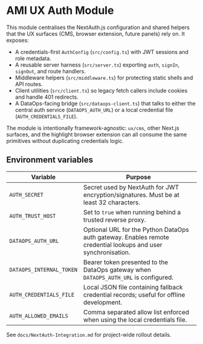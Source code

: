 # AMI UX Auth Module

This module centralises the NextAuth.js configuration and shared helpers that the UX surfaces (CMS, browser extension, future panels) rely on. It exposes:

- A credentials-first `AuthConfig` (`src/config.ts`) with JWT sessions and role metadata.
- A reusable server harness (`src/server.ts`) exporting `auth`, `signIn`, `signOut`, and route handlers.
- Middleware helpers (`src/middleware.ts`) for protecting static shells and API routes.
- Client utilities (`src/client.ts`) so legacy fetch callers include cookies and handle 401 redirects.
- A DataOps-facing bridge (`src/dataops-client.ts`) that talks to either the central auth service (`DATAOPS_AUTH_URL`) or a local credential file (`AUTH_CREDENTIALS_FILE`).

The module is intentionally framework-agnostic: `ux/cms`, other Next.js surfaces, and the highlight browser extension can all consume the same primitives without duplicating credentials logic.

## Environment variables

| Variable | Purpose |
| --- | --- |
| `AUTH_SECRET` | Secret used by NextAuth for JWT encryption/signatures. Must be at least 32 characters. |
| `AUTH_TRUST_HOST` | Set to `true` when running behind a trusted reverse proxy. |
| `DATAOPS_AUTH_URL` | Optional URL for the Python DataOps auth gateway. Enables remote credential lookups and user synchronisation. |
| `DATAOPS_INTERNAL_TOKEN` | Bearer token presented to the DataOps gateway when `DATAOPS_AUTH_URL` is configured. |
| `AUTH_CREDENTIALS_FILE` | Local JSON file containing fallback credential records; useful for offline development. |
| `AUTH_ALLOWED_EMAILS` | Comma separated allow list enforced when using the local credentials file. |

See `docs/NextAuth-Integration.md` for project-wide rollout details.
